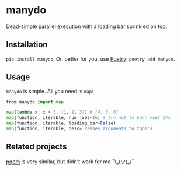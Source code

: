 # manydo

Dead-simple parallel execution with a loading bar sprinkled on top.

## Installation

`pip install manydo`. Or, better for you, use [Poetry](python-poetry.org/): `poetry add manydo`.

## Usage

`manydo` is simple. All you need is `map`:

```python
from manydo import map

map(lambda x: x + 3, [1, 2, 3]) # [4, 5, 6]
map(function, iterable, num_jobs=16) # try not to burn your CPU
map(function, iterable, loading_bar=False)
map(function, iterable, desc='Passes arguments to tqdm')
```

## Related projects

[pqdm](https://github.com/niedakh/pqdm) is very similar, but didn't work for me ¯\\\_(ツ)\_/¯
